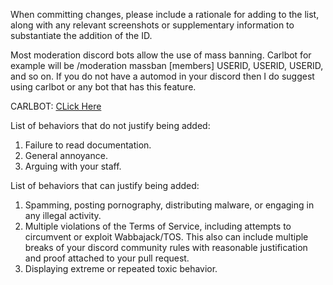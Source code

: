 When committing changes, please include a rationale for adding to the list, along with any relevant screenshots or supplementary information to substantiate the addition of the ID.

Most moderation discord bots allow the use of mass banning. Carlbot for example will be /moderation massban [members] USERID, USERID, USERID, and so on. If you do not have a automod in your discord then I do suggest using carlbot or any bot that has this feature. 

CARLBOT: [CLick Here](https://carl.gg/)

List of behaviors that do not justify being added:

1. Failure to read documentation.
2. General annoyance.
3. Arguing with your staff.

List of behaviors that can justify being added:

1. Spamming, posting pornography, distributing malware, or engaging in any illegal activity.
2. Multiple violations of the Terms of Service, including attempts to circumvent or exploit Wabbajack/TOS. This also can include multiple breaks of your discord community rules with reasonable justification and proof attached to your pull request.
3. Displaying extreme or repeated toxic behavior.
